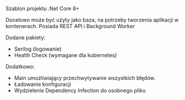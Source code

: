 Szablon projektu .Net Core 8+

Docelowo może być użyty jako baza, na potrzeby tworzenia aplikacji w kontenerach. Posiada REST API i Background Worker

Dodane pakiety:
- Serilog (logowanie)
- Health Check (wymagane dla kubernetes)

Dodatkowo:
- Main umożliwiający przechwytywanie wszystkich błędów.
- Ładowanie konfiguracji
- Wydzielenie Dependency Infection do osobnego pliku
